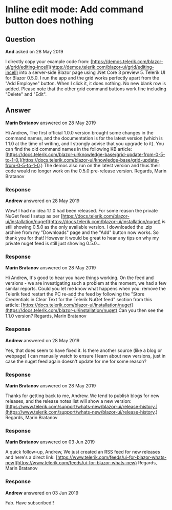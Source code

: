 # Inline edit mode: Add command button does nothing

## Question

**And** asked on 28 May 2019

I directly copy your example code from: [https://demos.telerik.com/blazor-ui/grid/editing-incell](https://demos.telerik.com/blazor-ui/grid/editing-incell) into a server-side Blazor page using .Net Core 3 preview 5. Telerik UI for Blazor 0.5.0. I run the app and the grid works perfectly apart from the "Add Employee" button. When I click it, it does nothing. No new blank row is added. Please note that the other grid command buttons work fine including "Delete" and "Edit".

## Answer

**Marin Bratanov** answered on 28 May 2019

Hi Andrew, The first official 1.0.0 version brought some changes in the command names, and the documentation is for the latest version (which is 1.1.0 at the time of writing, and I strongly advise that you upgrade to it). You can find the old command names in the following KB article: [https://docs.telerik.com/blazor-ui/knowledge-base/grid-update-from-0-5-to-1-0.](https://docs.telerik.com/blazor-ui/knowledge-base/grid-update-from-0-5-to-1-0.) The demos also run on the latest version and thus their code would no longer work on the 0.5.0 pre-release version. Regards, Marin Bratanov

### Response

**Andrew** answered on 28 May 2019

Wow! I had no idea 1.1.0 had been released. For some reason the private NuGet feed I setup as per [https://docs.telerik.com/blazor-ui/installation/nuget](https://docs.telerik.com/blazor-ui/installation/nuget) is still showing 0.5.0 as the only available version. I downloaded the .zip archive from my "Downloads" page and the "Add" button now works. So thank you for that! However it would be great to hear any tips on why my private nuget feed is still just showing 0.5.0...

### Response

**Marin Bratanov** answered on 28 May 2019

Hi Andrew, It's good to hear you have things working. On the feed and versions - we are investigating such a problem at the moment, we had a few similar reports. Could you let me know what happens when you: remove the Telerik feed restart the PC re-add the feed by following the "Store Credentials in Clear Text for the Telerik NuGet feed" section from this article: [https://docs.telerik.com/blazor-ui/installation/nuget](https://docs.telerik.com/blazor-ui/installation/nuget) Can you then see the 1.1.0 version? Regards, Marin Bratanov

### Response

**Andrew** answered on 28 May 2019

Yes, that does seem to have fixed it. Is there another source (like a blog or webpage) I can manually watch to ensure I learn about new versions, just in case the nuget feed again doesn't update for me for some reason?

### Response

**Marin Bratanov** answered on 28 May 2019

Thanks for getting back to me, Andrew. We tend to publish blogs for new releases, and the release notes list will show a new version: [https://www.telerik.com/support/whats-new/blazor-ui/release-history.](https://www.telerik.com/support/whats-new/blazor-ui/release-history.) Regards, Marin Bratanov

### Response

**Marin Bratanov** answered on 03 Jun 2019

A quick follow-up, Andrew, We just created an RSS feed for new releases and here's a direct link: [https://www.telerik.com/feeds/ui-for-blazor-whats-new](https://www.telerik.com/feeds/ui-for-blazor-whats-new) Regards, Marin Bratanov

### Response

**Andrew** answered on 03 Jun 2019

Fab. Have subscribed!!

